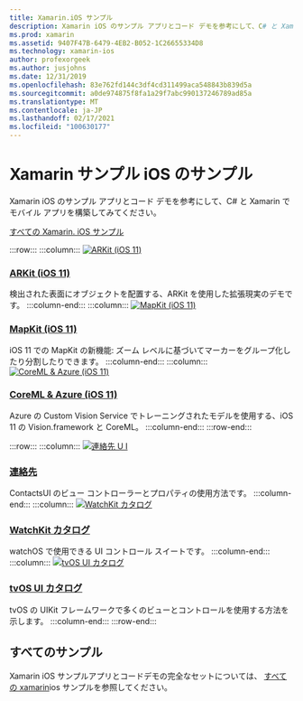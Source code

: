 ```yaml
---
title: Xamarin.iOS サンプル
description: Xamarin iOS のサンプル アプリとコード デモを参考にして、C# と Xamarin でモバイル アプリを構築してみてください。
ms.prod: xamarin
ms.assetid: 9407F47B-6479-4EB2-B052-1C26655334D8
ms.technology: xamarin-ios
author: profexorgeek
ms.author: jusjohns
ms.date: 12/31/2019
ms.openlocfilehash: 83e762fd144c3df4cd311499aca548843b839d5a
ms.sourcegitcommit: a0de974875f8fa1a29f7abc990137246789ad85a
ms.translationtype: MT
ms.contentlocale: ja-JP
ms.lasthandoff: 02/17/2021
ms.locfileid: "100630177"
---
```

# <a name="xamarinios-samples"></a>Xamarin サンプル iOS のサンプル

Xamarin iOS のサンプル アプリとコード デモを参考にして、C# と Xamarin でモバイル アプリを構築してみてください。

[すべての Xamarin. iOS サンプル](/samples/browse/?products=xamarin&term=Xamarin.iOS)

:::row:::
      :::column:::
[![ARKit (iOS 11)](images/arkit.png)](/samples/xamarin/ios-samples/ios11-arkitplacingobjects/)

### <a name="arkit-ios-11"></a>[ARKit (iOS 11)](/samples/xamarin/ios-samples/ios11-arkitplacingobjects/)

検出された表面にオブジェクトを配置する、ARKit を使用した拡張現実のデモです。
    :::column-end:::
    :::column:::
[![MapKit (iOS 11)](images/mapkit.png)](/samples/xamarin/ios-samples/ios11-mapkitsample/)

### <a name="mapkit-ios-11"></a>[MapKit (iOS 11)](/samples/xamarin/ios-samples/ios11-mapkitsample/)

iOS 11 での MapKit の新機能: ズーム レベルに基づいてマーカーをグループ化したり分割したりできます。
    :::column-end:::
    :::column:::
[![CoreML & Azure (iOS 11)](images/coremlazure.png)](/samples/xamarin/ios-samples/ios11-coremlazuremodel/)

### <a name="coreml--azure-ios-11"></a>[CoreML & Azure (iOS 11)](/samples/xamarin/ios-samples/ios11-coremlazuremodel/)

Azure の Custom Vision Service でトレーニングされたモデルを使用する、iOS 11 の Vision.framework と CoreML。
    :::column-end:::
:::row-end:::

:::row:::
    :::column:::
[![連絡先 U I](images/contacts.png)](/samples/xamarin/ios-samples/contacts)

### <a name="contacts"></a>[連絡先](/samples/xamarin/ios-samples/contacts)

ContactsUI のビュー コントローラーとプロパティの使用方法です。
    :::column-end:::
    :::column:::
[![WatchKit カタログ](images/watchos.png)](/samples/xamarin/ios-samples/watchos-watchkitcatalog/)

### <a name="watchkit-catalog"></a>[WatchKit カタログ](/samples/xamarin/ios-samples/watchos-watchkitcatalog/)

watchOS で使用できる UI コントロール スイートです。
    :::column-end:::
    :::column:::
[![tvOS UI カタログ](images/tvosui.png)](/samples/xamarin/ios-samples/tvos-uicatalog/)

### <a name="tvos-ui-catalog"></a>[tvOS UI カタログ](/samples/xamarin/ios-samples/tvos-uicatalog/)

tvOS の UIKit フレームワークで多くのビューとコントロールを使用する方法を示します。
    :::column-end:::
:::row-end:::

## <a name="all-samples"></a>すべてのサンプル

Xamarin iOS サンプルアプリとコードデモの完全なセットについては、 [すべての xamarin](/samples/browse/?products=xamarin&term=Xamarin.iOS)ios サンプルを参照してください。